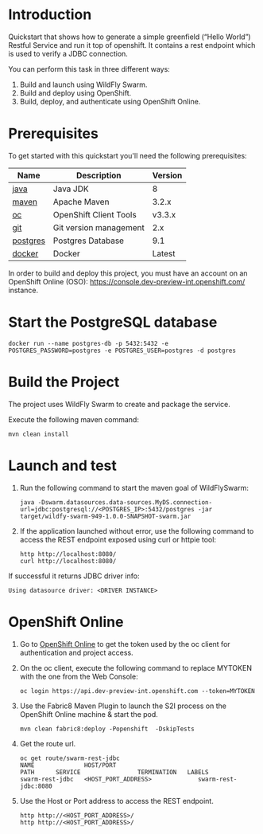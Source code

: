 # Introduction

Quickstart that shows how to generate a simple greenfield (“Hello World”) Restful Service and run it top of openshift.
It contains a rest endpoint which is used to verify a JDBC connection.

You can perform this task in three different ways:

1. Build and launch using WildFly Swarm.
2. Build and deploy using OpenShift.
3. Build, deploy, and authenticate using OpenShift Online.

# Prerequisites

To get started with this quickstart you'll need the following prerequisites:

Name | Description | Version
--- | --- | ---
[java][1] | Java JDK | 8
[maven][2] | Apache Maven | 3.2.x 
[oc][3] | OpenShift Client Tools | v3.3.x
[git][4] | Git version management | 2.x
[postgres][5] | Postgres Database | 9.1
[docker][6] | Docker | Latest

[1]: http://www.oracle.com/technetwork/java/javase/downloads/
[2]: https://maven.apache.org/download.cgi?Preferred=ftp://mirror.reverse.net/pub/apache/
[3]: https://docs.openshift.com/enterprise/3.2/cli_reference/get_started_cli.html
[4]: https://git-scm.com/book/en/v2/Getting-Started-Installing-Git
[5]: https://hub.docker.com/_/postgres/
[6]: https://docs.docker.com/engine/installation/

In order to build and deploy this project, you must have an account on an OpenShift Online (OSO): https://console.dev-preview-int.openshift.com/ instance.

# Start the PostgreSQL database

```
docker run --name postgres-db -p 5432:5432 -e POSTGRES_PASSWORD=postgres -e POSTGRES_USER=postgres -d postgres
```

# Build the Project

The project uses WildFly Swarm to create and package the service.

Execute the following maven command:

```
mvn clean install
```

# Launch and test

1. Run the following command to start the maven goal of WildFlySwarm:

    ```
    java -Dswarm.datasources.data-sources.MyDS.connection-url=jdbc:postgresql://<POSTGRES_IP>:5432/postgres -jar target/wildfy-swarm-949-1.0.0-SNAPSHOT-swarm.jar
    ```

1. If the application launched without error, use the following command to access the REST endpoint exposed using curl or httpie tool:

    ```
    http http://localhost:8080/
    curl http://localhost:8080/
    ```
    
If successful it returns JDBC driver info:

```
Using datasource driver: <DRIVER INSTANCE>
```

# OpenShift Online

1. Go to [OpenShift Online](https://console.dev-preview-int.openshift.com/console/command-line) to get the token used by the oc client for authentication and project access. 

1. On the oc client, execute the following command to replace MYTOKEN with the one from the Web Console:

    ```
    oc login https://api.dev-preview-int.openshift.com --token=MYTOKEN
    ```
1. Use the Fabric8 Maven Plugin to launch the S2I process on the OpenShift Online machine & start the pod.

    ```
    mvn clean fabric8:deploy -Popenshift  -DskipTests
    ```
    
1. Get the route url.

    ```
    oc get route/swarm-rest-jdbc
    NAME              HOST/PORT                                          PATH      SERVICE                TERMINATION   LABELS
    swarm-rest-jdbc   <HOST_PORT_ADDRESS>             swarm-rest-jdbc:8080
    ```

1. Use the Host or Port address to access the REST endpoint.
    ```
    http http://<HOST_PORT_ADDRESS>/
    http http://<HOST_PORT_ADDRESS>/
    ```

